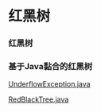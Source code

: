 # 红黑树

### 红黑树



### 基于Java黏合的红黑树

[UnderflowException.java](http://users.cs.fiu.edu/~weiss/dsaajava3/code/UnderflowException.java)

[RedBlackTree.java](http://users.cs.fiu.edu/~weiss/dsaajava3/code/RedBlackTree.java)
